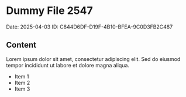 # Dummy File 2547

Date: 2025-04-03
ID: C844D6DF-D19F-4B10-BFEA-9C0D3FB2C487

## Content

Lorem ipsum dolor sit amet, consectetur adipiscing elit.
Sed do eiusmod tempor incididunt ut labore et dolore magna aliqua.

* Item 1
* Item 2
* Item 3

